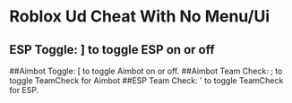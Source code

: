 # Roblox Ud Cheat With No Menu/Ui
## ESP Toggle: ] to toggle ESP on or off
##Aimbot Toggle: [ to toggle Aimbot on or off.
##Aimbot Team Check: ; to toggle TeamCheck for Aimbot
##ESP Team Check: ' to toggle TeamCheck for ESP.
